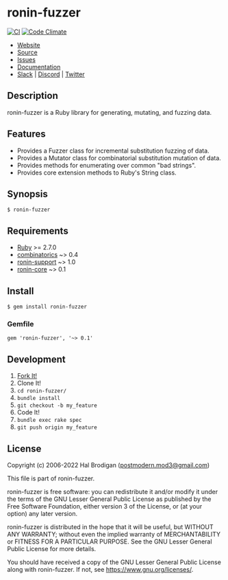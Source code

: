 # ronin-fuzzer

[![CI](https://github.com/ronin-rb/ronin-fuzzer/actions/workflows/ruby.yml/badge.svg)](https://github.com/ronin-rb/ronin-fuzzer/actions/workflows/ruby.yml)
[![Code Climate](https://codeclimate.com/github/ronin-rb/ronin-fuzzer.svg)](https://codeclimate.com/github/ronin-rb/ronin-fuzzer)

* [Website](https://ronin-rb.dev/)
* [Source](https://github.com/ronin-rb/ronin-fuzzer)
* [Issues](https://github.com/ronin-rb/ronin-fuzzer/issues)
* [Documentation](https://ronin-rb.dev/docs/ronin-fuzzer/frames)
* [Slack](https://ronin-rb.slack.com) |
  [Discord](https://discord.gg/6WAb3PsVX9) |
  [Twitter](https://twitter.com/ronin_rb)

## Description

ronin-fuzzer is a Ruby library for generating, mutating, and fuzzing data.

## Features

* Provides a Fuzzer class for incremental substitution fuzzing of data.
* Provides a Mutator class for combinatorial substitution mutation of data.
* Provides methods for enumerating over common "bad strings".
* Provides core extension methods to Ruby's String class.

## Synopsis

    $ ronin-fuzzer

## Requirements

* [Ruby] >= 2.7.0
* [combinatorics] ~> 0.4
* [ronin-support] ~> 1.0
* [ronin-core] ~> 0.1

## Install

    $ gem install ronin-fuzzer

### Gemfile

    gem 'ronin-fuzzer', '~> 0.1'

## Development

1. [Fork It!](https://github.com/ronin-rb/ronin-fuzzer/fork)
2. Clone It!
3. `cd ronin-fuzzer/`
4. `bundle install`
5. `git checkout -b my_feature`
6. Code It!
7. `bundle exec rake spec`
8. `git push origin my_feature`

## License

Copyright (c) 2006-2022 Hal Brodigan (postmodern.mod3@gmail.com)

This file is part of ronin-fuzzer.

ronin-fuzzer is free software: you can redistribute it and/or modify
it under the terms of the GNU Lesser General Public License as published
by the Free Software Foundation, either version 3 of the License, or
(at your option) any later version.

ronin-fuzzer is distributed in the hope that it will be useful,
but WITHOUT ANY WARRANTY; without even the implied warranty of
MERCHANTABILITY or FITNESS FOR A PARTICULAR PURPOSE.  See the
GNU Lesser General Public License for more details.

You should have received a copy of the GNU Lesser General Public License
along with ronin-fuzzer.  If not, see <https://www.gnu.org/licenses/>.

[Ruby]: https://www.ruby-lang.org
[combinatorics]: https://github.com/postmodern/combinatorics#readme
[ronin-support]: https://github.com/ronin-rb/ronin-support#readme
[ronin-core]: https://github.com/ronin-rb/ronin-core#readme
